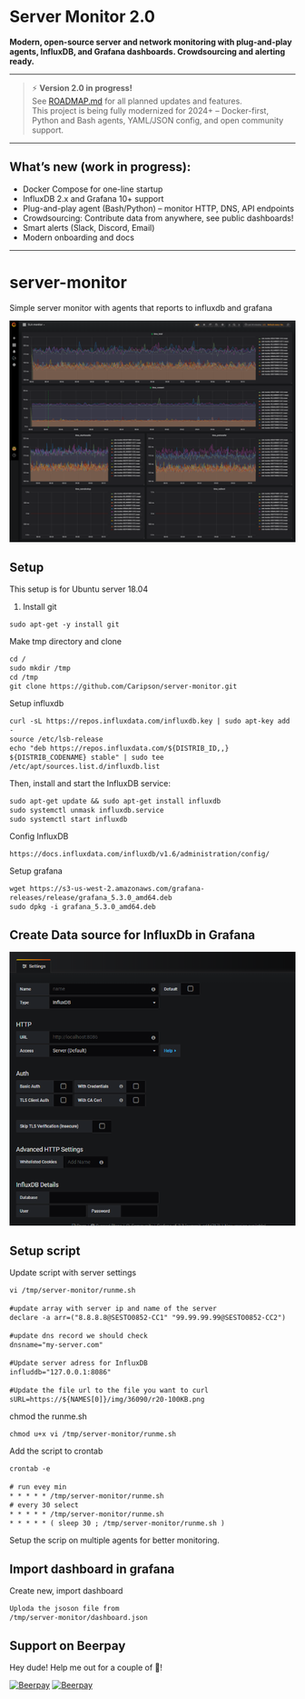# Server Monitor 2.0

**Modern, open-source server and network monitoring with plug-and-play agents, InfluxDB, and Grafana dashboards. Crowdsourcing and alerting ready.**

---

> ⚡️ **Version 2.0 in progress!**  
> See [ROADMAP.md](./ROADMAP.md) for all planned updates and features.  
> This project is being fully modernized for 2024+ – Docker-first, Python and Bash agents, YAML/JSON config, and open community support.

---

## What’s new (work in progress):

- Docker Compose for one-line startup
- InfluxDB 2.x and Grafana 10+ support
- Plug-and-play agent (Bash/Python) – monitor HTTP, DNS, API endpoints
- Crowdsourcing: Contribute data from anywhere, see public dashboards!
- Smart alerts (Slack, Discord, Email)
- Modern onboarding and docs

---

# server-monitor

Simple server monitor with agents that reports to influxdb and grafana

![Screenshot](dashboard.png)


## Setup

This setup is for Ubuntu server 18.04


1. Install git

```
sudo apt-get -y install git

```

Make tmp directory and clone

```
cd /
sudo mkdir /tmp
cd /tmp
git clone https://github.com/Caripson/server-monitor.git
```

Setup influxdb

```
curl -sL https://repos.influxdata.com/influxdb.key | sudo apt-key add -
source /etc/lsb-release
echo "deb https://repos.influxdata.com/${DISTRIB_ID,,} ${DISTRIB_CODENAME} stable" | sudo tee /etc/apt/sources.list.d/influxdb.list

```

Then, install and start the InfluxDB service:

```
sudo apt-get update && sudo apt-get install influxdb
sudo systemctl unmask influxdb.service
sudo systemctl start influxdb
```

Config InfluxDB

```
https://docs.influxdata.com/influxdb/v1.6/administration/config/
```

Setup grafana

```
wget https://s3-us-west-2.amazonaws.com/grafana-releases/release/grafana_5.3.0_amd64.deb
sudo dpkg -i grafana_5.3.0_amd64.deb
```

## Create Data source for InfluxDb in Grafana

![Screenshot](influxdb-grafana.png)

## Setup script

Update script with server settings

```
vi /tmp/server-monitor/runme.sh

#update array with server ip and name of the server
declare -a arr=("8.8.8.8@SESTO0852-CC1" "99.99.99.99@SESTO0852-CC2")

#update dns record we should check
dnsname="my-server.com"

#Update server adress for InfluxDB
influddb="127.0.0.1:8086"

#Update the file url to the file you want to curl
sURL=https://${NAMES[0]}/img/36090/r20-100KB.png
```

chmod the runme.sh

```
chmod u+x vi /tmp/server-monitor/runme.sh

```

Add the script to crontab

```
crontab -e

# run evey min
* * * * * /tmp/server-monitor/runme.sh
# every 30 select
* * * * * /tmp/server-monitor/runme.sh
* * * * * ( sleep 30 ; /tmp/server-monitor/runme.sh )
```
Setup the scrip on multiple agents for better monitoring.

## Import dashboard in grafana

Create new, import dashboard

```
Uploda the jsoson file from
/tmp/server-monitor/dashboard.json
```

## Support on Beerpay
Hey dude! Help me out for a couple of :beers:!

[![Beerpay](https://beerpay.io/Caripson/server-monitor/badge.svg?style=beer-square)](https://beerpay.io/Caripson/server-monitor)  [![Beerpay](https://beerpay.io/Caripson/server-monitor/make-wish.svg?style=flat-square)](https://beerpay.io/Caripson/server-monitor?focus=wish)
